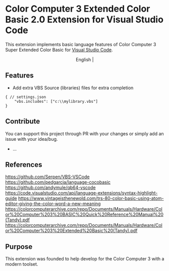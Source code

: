 # Color Computer 3 Extended Color Basic 2.0 Extension for Visual Studio Code
This extension implements basic language features of Color Computer 3 Super Extended Color Basic for [Visual Studio Code](https://code.visualstudio.com/).

<p align="center">
  <span>English</span> | 
</p>

## Features


- Add extra VBS Source (libraries) files for extra completion
```
{ // settings.json
    "vbs.includes": ["c:\\mylibrary.vbs"]
}
```

## Contribute
You can support this project through PR with your changes or simply add an issue with your idea/bug.
- ...

## References

https://github.com/Serpen/VBS-VSCode
https://github.com/pedgarcia/language-cocobasic
https://github.com/andymule/qb64-vscode
https://code.visualstudio.com/api/language-extensions/syntax-highlight-guide
https://www.vintageisthenewold.com/trs-80-color-basic-using-atom-editor-giving-the-color-word-a-new-meaning
https://colorcomputerarchive.com/repo/Documents/Manuals/Hardware/Color%20Computer%203%20BASIC%20Quick%20Reference%20Manual%20(Tandy).pdf
https://colorcomputerarchive.com/repo/Documents/Manuals/Hardware/Color%20Computer%203%20Extended%20Basic%20(Tandy).pdf

## Purpose
This extension was founded to help develop for the Color Computer 3 with a modern toolset.

